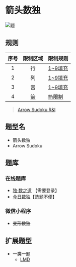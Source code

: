 # 箭头数独
<!-- START doctoc generated TOC please keep comment here to allow auto update -->
<!-- DON'T EDIT THIS SECTION, INSTEAD RE-RUN doctoc TO UPDATE -->

<!-- END doctoc generated TOC please keep comment here to allow auto update -->

![题](https://www.gmpuzzles.com/images/blog/GM-ArrowEx.png)

## 规则

| 序号  | 限制区域 | 限制规则    |
|:---:|:----:|:--------|
|  1  |  行   | [1~9填充] |
|  2  |  列   | [1~9填充] |
|  3  |  宫   | [1~9填充] |
|  4  | [箭]  | [箭限制]   |

> [Arrow Sudoku R&I](https://www.gmpuzzles.com/blog/sudoku-rules-and-info/arrow-sudoku-rules-and-info/)

## 题型名

- 箭头数独
- Arrow Sudoku

## 题库

### 在线题库

- [独·数之道](http://www.sudokufans.org.cn/lx/game.index.php?type=arrow) 【需要登录】
- [今日数独]【选题不便】

### 微信小程序

- ~~变形数独~~

## 扩展题型

- 一类一题
  - [LMD](https://logic-masters.de/Raetselportal/Suche/erweitert.php?tag_id=9211)

[1~9填充]: ../../../../rules/rules.md#1to9填充

[箭]: ../../../../rules/rules.md#箭

[箭限制]: ../../../../rules/rules.md#箭限制

[今日数独]: https://cn.sudoku.today/g-arrow-sudoku/
